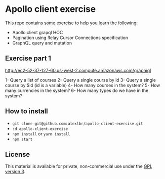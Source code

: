 Apollo client exercise
=========================

This repo contains some exercise to help you learn the following:

- Apollo client grapql HOC
- Pagination using Relay Cursor Connections specification
- GraphQL query and mutation

## Exercise part 1

http://ec2-52-37-127-60.us-west-2.compute.amazonaws.com/graphiql

1- Query a list of courses
2- Query a single course by id
3- Query a single course by $id  (id is a variable)
4- How many courses in the system?
5- How many currencies in the system?
6- How many types do we have in the system?


## How to install

- `git clone git@github.com:alexlbr/apollo-client-exercise.git`
- `cd apollo-client-exercise`
- `npm install` or `yarn install`
- `npm start`

## License

This material is available for private, non-commercial use under the [GPL version 3](http://www.gnu.org/licenses/gpl-3.0-standalone.html).
